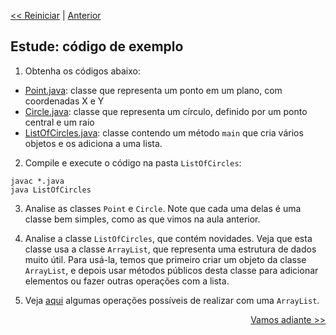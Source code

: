<p align="left"><a href="../README.md"><< Reiniciar</a> | <a href="README01.md">Anterior</a></p>

## Estude: código de exemplo

1. Obtenha os códigos abaixo:

- [Point.java](../src/ListOfCircles/Point.java): classe que representa um ponto em um plano, com coordenadas X e Y
- [Circle.java](../src/ListOfCircles/Circle.java): classe que representa um círculo, definido por um ponto central e um raio
- [ListOfCircles.java](../src/ListOfCircles/ListOfCircles.java): classe contendo um método `main` que cria vários objetos e os adiciona a uma lista.


2. Compile e execute o código na pasta `ListOfCircles`:
```
javac *.java
java ListOfCircles
```

3. Analise as classes `Point` e `Circle`. Note que cada uma delas é uma classe bem simples, como as que vimos na aula anterior.

4. Analise a classe `ListOfCircles`, que contém novidades. Veja que esta classe usa a classe `ArrayList`, que representa uma estrutura de dados muito útil. Para usá-la, temos que primeiro criar um objeto da classe `ArrayList`, e depois usar métodos públicos desta classe para adicionar elementos ou fazer outras operações com a lista. 

5. Veja [aqui](https://www.w3schools.com/java/java_arraylist.asp) algumas operações possíveis de realizar com uma `ArrayList`. 



<p align="right"><a href="README03.md">Vamos adiante >></a> </p>

